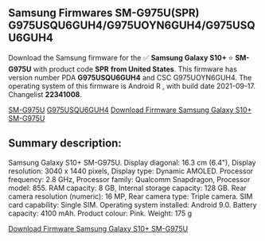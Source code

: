 <h2>Samsung Firmwares SM-G975U(SPR) G975USQU6GUH4/G975UOYN6GUH4/G975USQU6GUH4</h2>
Download the Samsung firmware for the ✅ <strong>Samsung Galaxy S10+ </strong> ⭐ <strong>SM-G975U</strong> with product code <strong>SPR</strong> <strong> from United States</strong>. This firmware has version number PDA <strong>G975USQU6GUH4</strong> and CSC G975UOYN6GUH4. The operating system of this firmware is Android R , with build date 2021-09-17. Changelist <strong>22341008</strong>.


[SM-G975U](https://samfirm.shop/samsung/model/SM-G975U)
[G975USQU6GUH4](https://samfirm.shop/samsung/pda/G975USQU6GUH4)
[Download Firmware Samsung Galaxy S10+ SM-G975U](https://samfirm.shop/samsung/firmware/457523)
<h2>Summary description:</h2>
<p>Samsung Galaxy S10+ SM-G975U. Display diagonal: 16.3 cm (6.4"), Display resolution: 3040 x 1440 pixels, Display type: Dynamic AMOLED. Processor frequency: 2.8 GHz, Processor family: Qualcomm Snapdragon, Processor model: 855. RAM capacity: 8 GB, Internal storage capacity: 128 GB. Rear camera resolution (numeric): 16 MP, Rear camera type: Triple camera. SIM card capability: Single SIM. Operating system installed: Android 9.0. Battery capacity: 4100 mAh. Product colour: Pink. Weight: 175 g</p>


[Download Firmware Samsung Galaxy S10+ SM-G975U](https://samfirm.shop/samsung/firmware/457523)

